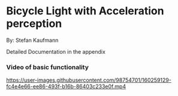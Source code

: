 # Bicycle Light with Acceleration perception


By: Stefan Kaufmann	

Detailed Documentation in the appendix


### Video of basic functionality
https://user-images.githubusercontent.com/98754701/160259129-fc4e4e66-ee86-493f-b16b-86403c233e0f.mp4

